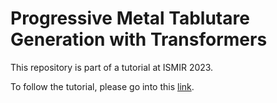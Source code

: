 # Progressive Metal Tablutare Generation with Transformers

This repository is part of a tutorial at ISMIR 2023.

To follow the tutorial, please go into this [link](https://githubtocolab.com/otnemrasordep/progGP-ismir2023/blob/main/progmetaltabgenerator_ismir2023tutorial.ipynb).
